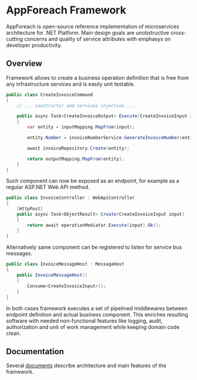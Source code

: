 # AppForeach Framework

AppForeach is open-source reference implementation of microservices architecture for .NET Platform. Main design goals are unobstructive cross-cutting concerns and quality of service attributes with emphasys on developer productivity.

## Overview

Framework allows to create a business operation definition that is free from any infrastructure services and is easily unit testable.

```C#
public class CreateInvoiceCommand
{
    // ... constructor and services injection ...

    public async Task<CreateInvoiceOutput> Execute(CreateInvoiceInput input)
    {
        var entity = inputMapping.MapFrom(input);

        entity.Number = invoiceNumberService.GenerateInvoiceNumber(entity);

        await invoiceRepository.Create(entity);

        return outputMapping.MapFrom(entity);
    }
}
```

Such component can now be exposed as an endpoint, for example as a regular ASP.NET Web API method.

```C#
public class InvoiceController : WebApiController
{
    [HttpPost]
    public async Task<ObjectResult> Create(CreateInvoiceInput input)
    {
        return await operationMediator.Execute(input).Ok();
    }
}
```

Alternatively same component can be registered to listen for service bus messages.

```C#
public class InvoiceMessageHost : MessageHost
{
    public InvoiceMessageHost()
    {
        Consume<CreateInvoiceInput>();
    }
}
```

In both cases framework executes a set of pipelined middlewares between endpoint definition and actual business component. This enriches resulting software with needed non-functional features like logging, audit, authorization and unit of work management while keeping domain code clean.

## Documentation

Several [documents](docs/readme.md) describe architecture and main features of the framework.
